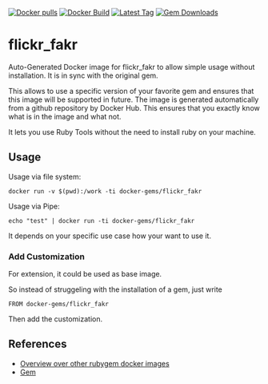 [![Docker pulls](https://img.shields.io/docker/pulls/rubygem/flickr_fakr.svg)](https://hub.docker.com/r/rubygem/flickr_fakr/)
[![Docker Build](https://img.shields.io/docker/automated/rubygem/flickr_fakr.svg)](https://hub.docker.com/r/rubygem/flickr_fakr/)
[![Latest Tag](https://img.shields.io/github/tag/docker-rubygem/flickr_fakr.svg)](https://hub.docker.com/r/rubygem/flickr_fakr/)
[![Gem Downloads](https://img.shields.io/gem/dt/flickr_fakr.svg)](https://rubygems.org/gems/flickr_fakr/)
# flickr_fakr

Auto-Generated Docker image for flickr_fakr to allow simple usage without installation.
It is in sync with the original gem.

This allows to use a specific version of your favorite gem and ensures that this image will be supported in future.
The image is generated automatically from a github repository by Docker Hub.
This ensures that you exactly know what is in the image and what not.

It lets you use Ruby Tools without the need to install ruby on your machine.

## Usage

Usage via file system:

`docker run -v $(pwd):/work -ti docker-gems/flickr_fakr`

Usage via Pipe:

`echo "test" | docker run -ti docker-gems/flickr_fakr`

It depends on your specific use case how your want to use it.

### Add Customization

For extension, it could be used as base image.

So instead of struggeling with the installation of a gem, just write

`FROM docker-gems/flickr_fakr`

Then add the customization.

## References

 - [Overview over other rubygem docker images](https://github.com/thinkbot/docker-rubygem)
 - [Gem](https://rubygems.org/gems/flickr_fakr/)
